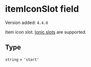 # itemIconSlot field

Version added: `4.4.0`

Item icon slot. [Ionic slots](https://ionicframework.com/docs/api/item) are supported.

## Type

`string` = `'start'`
